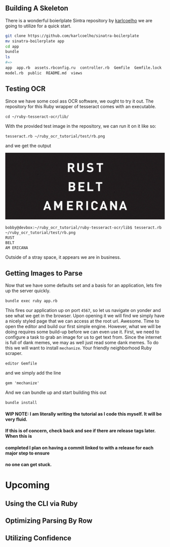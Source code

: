## Building A Skeleton
There is a wonderful boierlplate Sintra repository by [karlcoelho](https://github.com/karlcoelho/sinatra-boilerplate) we are going to utilize
for a quick start.

```BASH
git clone https://github.com/karlcoelho/sinatra-boilerplate
mv sinatra-boilerplate app
cd app
bundle
ls
#=> 
app  app.rb  assets.rbconfig.ru  controller.rb  Gemfile  Gemfile.lock  helpers.rb  LICENSE
model.rb  public  README.md  views
```

## Testing OCR
Since we have some cool ass OCR software, we ought to try it out. The repository for this Ruby 
wrapper of tesseract comes with an executable. 

`cd ~/ruby-tesseract-ocr/lib/`

With the provided test image in the repository, we can run it on it like so:

`tesseract.rb ~/ruby_ocr_tutorial/test/rb.png`

and we get the output

![img](/test/rb.png)

```
bobby@devbox:~/ruby_ocr_tutorial/ruby-tesseract-ocr/lib$ tesseract.rb ~/ruby_ocr_tutorial/test/rb.png 
RUST
BELT
AM ERICANA
```

Outside of a stray space, it appears we are in business.

## Getting Images to Parse
Now that we have some defaults set and a basis for an application, lets fire up the server quickly.

`bundle exec ruby app.rb`

This fires our application up on port `4567`, so let us navigate on yonder and see what we get in
the browser. Upon opening it we will find we simply have a nicely styled page that we can access
at the root url. Awesome. Time to open the editor and build our first simple engine. However, what
we will be doing requires some build-up before we can even use it. First, we need to configure a
task to grab an image for us to get text from. Since the internet is full of dank memes, we may
as well just read some dank memes. To do this we will want to install `mechanize`. Your friendly
neighborhood Ruby scraper.

`editor Gemfile`

and we simply add the line

`gem 'mechanize'`

And we can bundle up and start building this out

`bundle install`

#### WIP NOTE: I am literally writing the tutorial as I code this myself. It will be very fluid.
#### If this is of concern, check back and see if there are release tags later. When this is
#### completed I plan on having a commit linked to with a release for each major step to ensure
#### no one can get stuck.

# Upcoming

## Using the CLI via Ruby
## Optimizing Parsing By Row
## Utilizing Confidence
